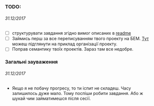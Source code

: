### TODO: 
###### *31.12/2017*
- [ ] структурувати завдання згідно вимог описаних в [readme](https://github.com/WebDevCourse2017/HTML-Codding/blob/master/readme.md)
- [ ] Займись перш за все переписуванням твого проекту на БЕМ. [Тут](https://github.com/WebDevCourse2017/HTML-Codding/tree/master/Mykhailo_Ivankiv/BEM) можеш підглянути на приклад організації проекту.
- [ ] Поправ семантику твоїх проектів. Зараз там все недобре. 

### Загальні зауваження
###### *31.12/2017* 
- Якщо я не побачу прогресу, то ти іспит не складеш. Часу залишилось дуже мало. Тому поспіши робити завдання. Або ж шукай чим займатимешся після сесії.